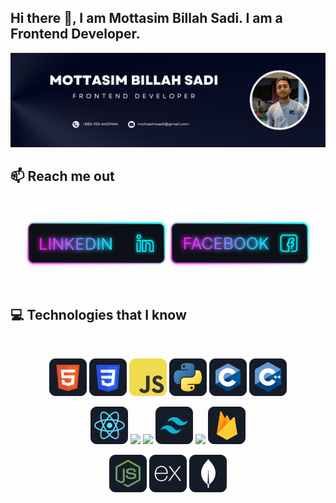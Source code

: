 ## Hi there 👋, I am Mottasim Billah Sadi. I am a Frontend Developer.

<a href="https://www.facebook.com/mottasim.sadi">
<img src="https://github.com/mottasimsadi/mottasimsadi/blob/main/Images/Banner.png" />
</a>

## :mailbox: Reach me out

<br />

[<p align="center"><img height="75" src="https://github.com/mottasimsadi/mottasimsadi/blob/main/Images/Icons/Linkedin.png">](https://www.linkedin.com/in/mottasimsadi/)[<img height="75" src="https://github.com/mottasimsadi/mottasimsadi/blob/main/Images/Icons/Facebook.png">](https://www.facebook.com/mottasim.sadi/) </p>

<br />

## :computer: Technologies that I know

<br>
<p align="center">
<img src="https://github.com/mottasimsadi/mottasimsadi/blob/main/Images/icons/HTML.png"/>
<img src="https://github.com/mottasimsadi/mottasimsadi/blob/main/Images/icons/css.png"/>
<img src="https://github.com/mottasimsadi/mottasimsadi/blob/main/Images/icons/JavaScript.png"/>
<img src="https://github.com/mottasimsadi/mottasimsadi/blob/main/Images/icons/python.png"/>
<img src="https://github.com/mottasimsadi/mottasimsadi/blob/main/Images/icons/c.png"/>
<img src="https://github.com/mottasimsadi/mottasimsadi/blob/main/Images/icons/cpp.png"/>
</p>
<p align="center">
<img src="https://github.com/mottasimsadi/mottasimsadi/blob/main/Images/icons/react.png"/>
<img src="https://github.com/mottasimsadi/mottasimsadi/blob/main/Images/icons/redux.png"/>
<img src="https://github.com/mottasimsadi/mottasimsadi/blob/main/Images/icons/sass.png"/>
<img src="https://github.com/mottasimsadi/mottasimsadi/blob/main/Images/icons/tailwind.png"/>
<img src="https://github.com/mottasimsadi/mottasimsadi/blob/main/Images/icons/Bootsrap.png"/>
<img src="https://github.com/mottasimsadi/mottasimsadi/blob/main/Images/icons/firebase.png"/>
</p>
<p align="center">
<img src="https://github.com/mottasimsadi/mottasimsadi/blob/main/Images/icons/node.png"/>
<img src="https://github.com/mottasimsadi/mottasimsadi/blob/main/Images/icons/express.png"/>
<img src="https://github.com/mottasimsadi/mottasimsadi/blob/main/Images/icons/mongo.png"/>
</p><br/>


<!--
**mottasimsadi/mottasimsadi** is a ✨ _special_ ✨ repository because its `README.md` (this file) appears on your GitHub profile.

Here are some ideas to get you started:

- 🔭 I’m currently working on ...
- 🌱 I’m currently learning ...
- 👯 I’m looking to collaborate on ...
- 🤔 I’m looking for help with ...
- 💬 Ask me about ...
- 📫 How to reach me: ...
- 😄 Pronouns: ...
- ⚡ Fun fact: ...
-->
